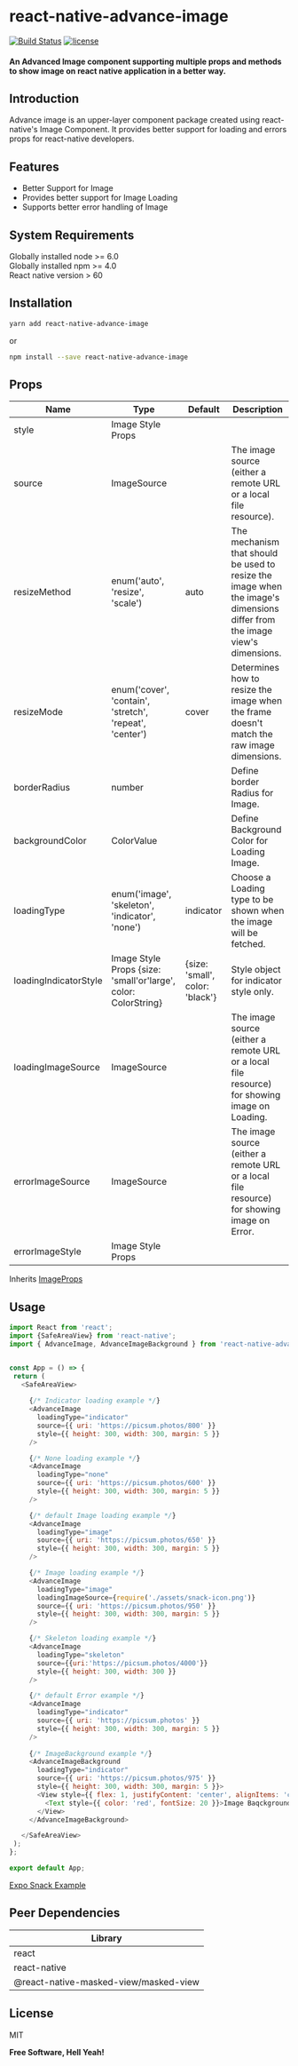 # react-native-advance-image

[![Build Status](https://travis-ci.org/joemccann/dillinger.svg?branch=master)](https://travis-ci.org/joemccann/dillinger)        [![license](https://img.shields.io/github/license/joinspontaneous/react-native-loading-spinner-overlay.svg)](LICENSE)

#### An Advanced Image component supporting multiple props and methods to show image on react native application in a better way.

## Introduction
Advance image is an upper-layer component package created using react-native's Image Component. It provides better support for loading and errors props for react-native developers.

## Features
- Better Support for Image
- Provides better support for Image Loading
- Supports better error handling of Image

## System Requirements
Globally installed node >= 6.0  
Globally installed npm >= 4.0  
React native version > 60  

## Installation
```sh
yarn add react-native-advance-image
```
or
```sh
npm install --save react-native-advance-image
```
## Props
| Name | Type | Default | Description |
| ------ | ------ | ------ | ------ |
| style | Image Style Props |||
| source | ImageSource || The image source (either a remote URL or a local file resource). |
| resizeMethod | enum('auto', 'resize', 'scale') | auto | The mechanism that should be used to resize the image when the image's dimensions differ from the image view's dimensions. |
| resizeMode | enum('cover', 'contain', 'stretch', 'repeat', 'center') | cover | Determines how to resize the image when the frame doesn't match the raw image dimensions. |
| borderRadius | number || Define border Radius for Image. | 
| backgroundColor | ColorValue || Define Background Color for Loading Image. |
| loadingType | enum('image', 'skeleton', 'indicator', 'none') | indicator | Choose a Loading type to be shown when the image will be fetched. |
| loadingIndicatorStyle | Image Style Props {size: 'small'or'large', color: ColorString} |{size: 'small', color: 'black'}| Style object for indicator style only. |
| loadingImageSource | ImageSource || The image source (either a remote URL or a local file resource) for showing image on Loading.|
| errorImageSource | ImageSource || The image source (either a remote URL or a local file resource) for showing image on Error. |
| errorImageStyle | Image Style Props |||

Inherits [ImageProps](https://reactnative.dev/docs/image#props)

## Usage
 ```js
import React from 'react';
import {SafeAreaView} from 'react-native';
import { AdvanceImage, AdvanceImageBackground } from 'react-native-advance-image';


const App = () => {
  return (
    <SafeAreaView>
      
      {/* Indicator loading example */}
      <AdvanceImage
        loadingType="indicator"
        source={{ uri: 'https://picsum.photos/800' }}
        style={{ height: 300, width: 300, margin: 5 }}
      />

      {/* None loading example */}
      <AdvanceImage
        loadingType="none"
        source={{ uri: 'https://picsum.photos/600' }}
        style={{ height: 300, width: 300, margin: 5 }}
      />

      {/* default Image loading example */}
      <AdvanceImage
        loadingType="image"
        source={{ uri: 'https://picsum.photos/650' }}
        style={{ height: 300, width: 300, margin: 5 }}
      />

      {/* Image loading example */}
      <AdvanceImage
        loadingType="image"
        loadingImageSource={require('./assets/snack-icon.png')}
        source={{ uri: 'https://picsum.photos/950' }}
        style={{ height: 300, width: 300, margin: 5 }}
      />

      {/* Skeleton loading example */}
      <AdvanceImage
        loadingType="skeleton"
        source={{uri:'https://picsum.photos/4000'}}
        style={{ height: 300, width: 300 }}
      />

      {/* default Error example */}
      <AdvanceImage
        loadingType="indicator"
        source={{ uri: 'https://picsum.photos' }}
        style={{ height: 300, width: 300, margin: 5 }}
      />
      
      {/* ImageBackground example */}
      <AdvanceImageBackground
        loadingType="indicator"
        source={{ uri: 'https://picsum.photos/975' }}
        style={{ height: 300, width: 300, margin: 5 }}>
        <View style={{ flex: 1, justifyContent: 'center', alignItems: 'center' }}>
          <Text style={{ color: 'red', fontSize: 20 }}>Image Baqckground</Text>
        </View>
      </AdvanceImageBackground>

    </SafeAreaView>
  );
};

export default App;
   ```
[Expo Snack Example](https://snack.expo.io/ChpIxIw8K)
## Peer Dependencies
| Library |
| ------ |
| react |
| react-native |
| @react-native-masked-view/masked-view |

## License

MIT

**Free Software, Hell Yeah!**